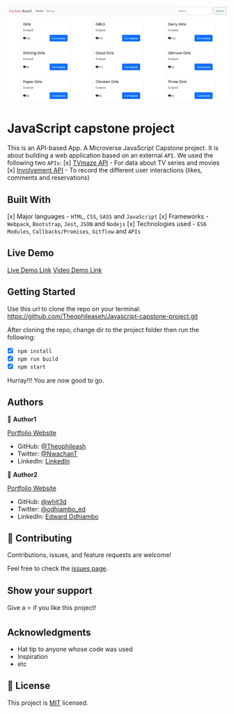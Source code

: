 ![App Screenshot](app_screenshot.png)

# JavaScript capstone project


This is an API-based App. A Microverse JavaScript Capstone project. It is about building a web application based on an external `API`. We used the following two `APIs`:
[x] [TVmaze API](https://www.tvmaze.com/api) - For data about TV series and movies
[x] [Involvement API](https://www.notion.so/microverse/Involvement-API-869e60b5ad104603aa6db59e08150270) - To record the different user interactions (likes, comments and reservations)





## Built With

[x] Major languages - `HTML`, `CSS`, `SASS` and `JavaScript`
[x] Frameworks - `Webpack`, `Bootstrap`, `Jest`, `JSON` and `Nodejs`
[x] Technologies used - `ES6 Modules`, `Callbacks/Promises`, `Gitflow` and `APIs`

## Live Demo

[Live Demo Link](http://edwardodhiambo.me/JavaScript-Capstone/)
[Video Demo Link](https://www.loom.com/share/9af1832d540c45828082c64199bd836b)


## Getting Started

Use this url to clone the repo on your terminal: https://github.com/Theophileaseh/Javascript-capstone-project.git

After cloning the repo, change dir to the project folder then run the following:

- [x] `npm install`
- [x] `npm run build`
- [x] `npm start`

Hurray!!! You are now good to go.
## Authors

👤 **Author1**

[Portfolio Website](https://theophileaseh.github.io/)

- GitHub: [@Theophileash](https://github.com/Theophileaseh)
- Twitter: [@NwachanT](https://twitter.com/NwachanT)
- LinkedIn: [LinkedIn](https://linkedin.com/in/nwachan-theophile)


👤 **Author2**

[Portfolio Website](https://edwardodhiambo.me/My-Portfolio/)

- GitHub: [@whit3d](https://github.com/white3d)
- Twitter: [@odhiambo_ed](https://twitter.com/odhiambo_ed)
- LinkedIn: [Edward Odhiambo](https://www.linkedin.com/in/edward-odhiambo-6a462a21b/)


## 🤝 Contributing

Contributions, issues, and feature requests are welcome!

Feel free to check the [issues page](https://github.com/white3d/JavaScript-Capstone/issues).

## Show your support

Give a ⭐️ if you like this project!

## Acknowledgments

- Hat tip to anyone whose code was used
- Inspiration
- etc

## 📝 License

This project is [MIT](./MIT.md) licensed.
